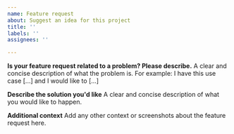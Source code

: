 ```yaml
---
name: Feature request
about: Suggest an idea for this project
title: ''
labels: ''
assignees: ''

---
```


**Is your feature request related to a problem? Please describe.**
A clear and concise description of what the problem is. For example: I have this use case [...] and I would like to [...]

**Describe the solution you'd like**
A clear and concise description of what you would like to happen.

**Additional context**
Add any other context or screenshots about the feature request here.
